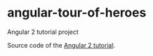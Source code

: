 # angular-tour-of-heroes
Angular 2 tutorial project

Source code of the [Angular 2 tutorial](https://angular.io/docs/ts/latest/tutorial/).
